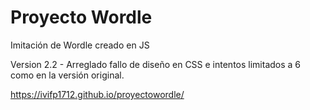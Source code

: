 # Proyecto Wordle
Imitación de Wordle creado en JS

Version 2.2 - Arreglado fallo de diseño en CSS e intentos limitados a 6 como en la versión original.

https://ivifp1712.github.io/proyectowordle/
